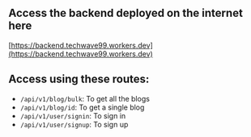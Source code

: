  ## Access the backend deployed on the internet here 
[https://backend.techwave99.workers.dev](https://backend.techwave99.workers.dev)

## Access using these routes:
- `/api/v1/blog/bulk`: To get all the blogs 
- `/api/v1/blog/id`: To get a single blog
- `/api/v1/user/signin`: To sign in 
- `/api/v1/user/signup`: To sign up 
